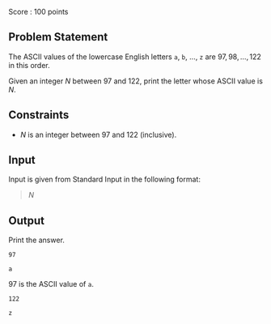 Score : $100$ points

## Problem Statement

The ASCII values of the lowercase English letters `a`, `b`, $\ldots$, `z` are $97,98,\ldots,122$ in this order.

Given an integer $N$ between $97$ and $122$, print the letter whose ASCII value is $N$.

## Constraints

- $N$ is an integer between $97$ and $122$ (inclusive).

## Input

Input is given from Standard Input in the following format:

> $N$

## Output

Print the answer.

```input1
97
```

```output1
a
```

$97$ is the ASCII value of `a`.

```input2
122
```

```output2
z
```